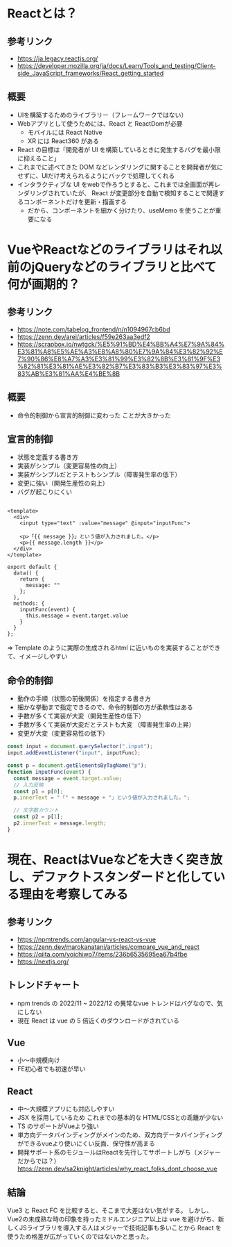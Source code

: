 # Reactとは？

## 参考リンク
* https://ja.legacy.reactjs.org/ 
* https://developer.mozilla.org/ja/docs/Learn/Tools_and_testing/Client-side_JavaScript_frameworks/React_getting_started 

## 概要
* UIを構築するためのライブラリー（フレームワークではない）
* Webアプリとして使うためには、React と ReactDomが必要
  * モバイルには React Native
  * XR には React360 がある
* React の目標は「開発者が UI を構築しているときに発生するバグを最小限に抑えること」
* これまでに述べてきた DOM などレンダリングに関することを開発者が気にせずに、UIだけ考えられるようにバックで処理してくれる
* インタラクティブな UI をwebで作ろうとすると、これまでは全画面が再レンダリングされていたが、 React が変更部分を自動で検知することで関連するコンポーネントだけを更新・描画する
  * だから、コンポーネントを細かく分けたり、useMemo を使うことが重要になる

# VueやReactなどのライブラリはそれ以前のjQueryなどのライブラリと比べて何が画期的？

## 参考リンク
* https://note.com/tabelog_frontend/n/n1094967cb6bd 
* https://zenn.dev/arei/articles/f59e263aa3edf2 
* https://scrapbox.io/nwtgck/%E5%91%BD%E4%BB%A4%E7%9A%84%E3%81%A8%E5%AE%A3%E8%A8%80%E7%9A%84%E3%82%92%E7%90%86%E8%A7%A3%E3%81%99%E3%82%8B%E3%81%9F%E3%82%81%E3%81%AE%E3%82%B7%E3%83%B3%E3%83%97%E3%83%AB%E3%81%AA%E4%BE%8B 

## 概要
*	命令的制御から宣言的制御に変わった ことが大きかった

## 宣言的制御
*	状態を定義する書き方
*	実装がシンプル（変更容易性の向上）
*	実装がシンプルだとテストもシンプル（障害発生率の低下）
*	変更に強い（開発生産性の向上）
*	バグが起こりにくい


``` *.vue

<template>
  <div>
    <input type="text" :value="message" @input="inputFunc">

    <p>「{{ message }}」という値が入力されました。</p>
    <p>{{ message.length }}</p>
  </div>
</template>

export default {
  data() {
    return {
      message: ""
    };
  },
  methods: {
    inputFunc(event) {
      this.message = event.target.value
    }
  }
};
```

=> Template のように実際の生成されるhtml に近いものを実装することができて、イメージしやすい

## 命令的制御

*	動作の手順（状態の前後関係）を指定する書き方
*	細かな挙動まで指定できるので、命令的制御の方が柔軟性はある
*	手数が多くて実装が大変（開発生産性の低下）
*	手数が多くて実装が大変だとテストも大変 （障害発生率の上昇）
*	変更が大変（変更容易性の低下）

``` *.js
const input = document.querySelector(".input");
input.addEventListener("input", inputFunc);

const p = document.getElementsByTagName("p");
function inputFunc(event) {
  const message = event.target.value;
  // 入力反映
  const p1 = p[0];
  p.innerText = "「" + message + "」という値が入力されました。";

  // 文字数カウント
  const p2 = p[1];
  p2.innerText = message.length;
}
```


# 現在、ReactはVueなどを大きく突き放し、デファクトスタンダードと化している理由を考察してみる

## 参考リンク
* https://npmtrends.com/angular-vs-react-vs-vue 
* https://zenn.dev/marokanatani/articles/compare_vue_and_react 
* https://qiita.com/yoichiwo7/items/236b6535695ea67b4fbe 
* https://nextjs.org/ 

## トレンドチャート
* npm trends の 2022/11 ~ 2022/12 の異常なvue トレンドはバグなので、気にしない
* 現在 React は vue の 5 倍近くのダウンロードがされている

## Vue

* 小〜中規模向け
* FE初心者でも初速が早い

## React
* 中〜大規模アプリにも対応しやすい
* JSX を採用しているため これまでの基本的な HTML/CSSとの乖離が少ない
* TS のサポートがVueより強い
* 単方向データバインディングがメインのため、双方向データバインディングができるvueより使いにくい反面、保守性が高まる
* 開発サポート系のモジュールはReactを先行してサポートしがち（メジャーだからでは？）
https://zenn.dev/sa2knight/articles/why_react_folks_dont_choose_vue 

## 結論
Vue3 と React FC を比較すると、そこまで大差はない気がする。
しかし、Vue2の未成熟な時の印象を持ったミドルエンジニア以上は vue を避けがち、新しくJSライブラリを導入する人はメジャーで技術記事も多いことから React を使うため格差が広がっていくのではないかと思った。
